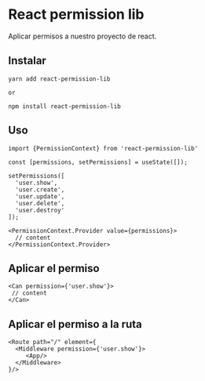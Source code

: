 # React permission lib

Aplicar permisos a nuestro proyecto de react.

## Instalar
```
yarn add react-permission-lib

or

npm install react-permission-lib
```

## Uso
```
import {PermissionContext} from 'react-permission-lib'

const [permissions, setPermissions] = useState([]);

setPermissions([
  'user.show',
  'user.create', 
  'user.update', 
  'user.delete', 
  'user.destroy'
]);

<PermissionContext.Provider value={permissions}>
  // content
</PermissionContext.Provider>
```


## Aplicar el permiso

```
<Can permission={'user.show'}>
 // content
</Can>

```

## Aplicar el permiso a la ruta

```
<Route path="/" element={
  <Middleware permission={'user.show'}>
     <App/>
  </Middleware>
}/>

